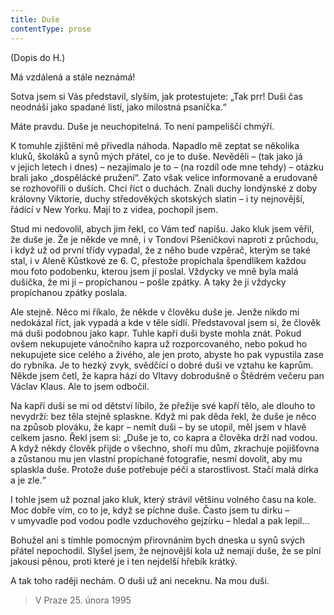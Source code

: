 ```yaml
---
title: Duše
contentType: prose
---
```


<section>

<div class="centered">

<div class="verse">

(Dopis do H.)

</div>

</div>

</section>

<section>

Má vzdálená a stále neznámá!

Sotva jsem si Vás představil, slyším, jak protestujete: „Tak prr! Duši čas neodnáší jako spadané listí, jako milostná psaníčka.“

Máte pravdu. Duše je neuchopitelná. To není pampeliščí chmýří.

K tomuhle zjištění mě přivedla náhoda. Napadlo mě zeptat se několika kluků, školáků a synů mých přátel, co je to duše. Nevěděli – (tak jako já v jejich letech i dnes) – nezajímalo je to – (na rozdíl ode mne tehdy) – otázku brali jako „dospělácké pružení“. Zato však velice informovaně a erudovaně se rozhovořili o duších. Chci říct o duchách. Znali duchy londýnské z doby královny Viktorie, duchy středověkých skotských slatin – i ty nejnovější, řádící v New Yorku. Mají to z videa, pochopil jsem.

Stud mi nedovolil, abych jim řekl, co Vám teď napíšu. Jako kluk jsem věřil, že duše je. Že je někde ve mně, i v Tondovi Pšeničkovi naproti z průchodu, i když už od první třídy vypadal, že z něho bude vzpěrač, kterým se také stal, i v Aleně Kůstkové ze 6. C, přestože propíchala špendlíkem každou mou foto podobenku, kterou jsem jí poslal. Vždycky ve mně byla malá dušička, že mi ji – propíchanou – pošle zpátky. A taky že ji vždycky propíchanou zpátky poslala.

Ale stejně. Něco mi říkalo, že někde v člověku duše je. Jenže nikdo mi nedokázal říct, jak vypadá a kde v těle sídlí. Představoval jsem si, že člověk má duši podobnou jako kapr. Tuhle kapří duši byste mohla znát. Pokud ovšem nekupujete vánočního kapra už rozporcovaného, nebo pokud ho nekupujete sice celého a živého, ale jen proto, abyste ho pak vypustila zase do rybníka. Je to hezký zvyk, svědčící o dobré duši ve vztahu ke kaprům. Někde jsem četl, že kapra hází do Vltavy dobrodušně o Štědrém večeru pan Václav Klaus. Ale to jsem odbočil.

Na kapří duši se mi od dětství líbilo, že přežije své kapří tělo, ale dlouho to nevydrží: bez těla stejně splaskne. Když mi pak děda řekl, že duše je něco na způsob plováku, že kapr – nemít duši – by se utopil, měl jsem v hlavě celkem jasno. Řekl jsem si: „Duše je to, co kapra a člověka drží nad vodou. A když někdy člověk přijde o všechno, shoří mu dům, zkrachuje pojišťovna a zůstanou mu jen vlastní propíchané fotografie, nesmí dovolit, aby mu splaskla duše. Protože duše potřebuje péči a starostlivost. Stačí malá dírka a je zle.“

I tohle jsem už poznal jako kluk, který strávil většinu volného času na kole. Moc dobře vím, co to je, když se píchne duše. Často jsem tu dírku – v umyvadle pod vodou podle vzduchového gejzírku – hledal a pak lepil…

Bohužel ani s tímhle pomocným přirovnáním bych dneska u synů svých přátel nepochodil. Slyšel jsem, že nejnovější kola už nemají duše, že se plní jakousi pěnou, proti které je i ten nejdelší hřebík krátký.

A tak toho raději nechám. O duši už ani neceknu. Na mou duši.

</section>

<section>

> V Praze 25. února 1995

</section>

